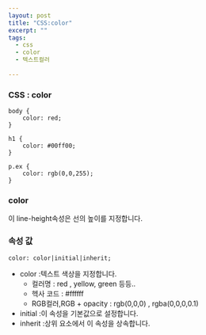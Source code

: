 ```yaml
---
layout: post
title: "CSS:color"
excerpt: ""
tags: 
  - css
  - color
  - 텍스트컬러
  
---
```



### CSS : color
```
body {
    color: red;
}

h1 {
    color: #00ff00;
}

p.ex {
    color: rgb(0,0,255);
}
```
### color

이 line-height속성은 선의 높이를 지정합니다.

### 속성 값

`color: color|initial|inherit;`

+ color :텍스트 색상을 지정합니다. 
  - 컬러명 : red , yellow, green 등등..
  - 헥사 코드 : #ffffff
  - RGB컬러,RGB + opacity : rgb(0,0,0) , rgba(0,0,0,0.1)
+ initial :이 속성을 기본값으로 설정합니다.
+ inherit :상위 요소에서 이 속성을 상속합니다.
